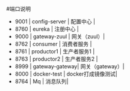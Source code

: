 #端口说明
- 9001 | config-server  |  配置中心    |
- 8760 | eureka         |  注册中心    |
- 9000 | gateway-zuul   |  网关（zuul）|
- 8762 | consumer       |  消费者服务  |
- 8761 | productor1     |  生产者服务1 |
- 8763 | productor2     |  生产者服务2 |
- 8999 | gateway-gateway|  网关（gateway）|
- 8000 | docker-test    |  docker打成镜像测试|
- 8764 | Mq    |  消息队列|